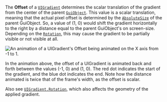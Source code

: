 The **Offset** of a [`UIGradient`](https://create.roblox.com/docs/reference/engine/classes/UIGradient) determines the scalar translation
of the gradient from the center of the parent [`GuiObject`](https://create.roblox.com/docs/reference/engine/classes/GuiObject). This
value is a scalar translation, meaning that the actual pixel offset is
determined by the [`AbsoluteSize`](https://create.roblox.com/docs/reference/engine/classes/GuiBase2d#AbsoluteSize) of the
parent GuiObject. So, a value of (1, 0) would shift the gradient
horizontally to the right by a distance equal to the parent GuiObject's on
screen-size. Depending on the [`Rotation`](https://create.roblox.com/docs/reference/engine/classes/UIGradient#Rotation), this
may cause the gradient to be partially visible or not visible at all.

![An animation of a UIGradient's Offset being animated on the X axis from -1 to 1.](https://prod.docsiteassets.roblox.com/assets/legacy/UIGradient.Offset.gif)

In the animation above, the offset of a UIGradient is animated back and
forth between the values (-1, 0) and (1, 0). The red dot indicates the
start of the gradient, and the blue dot indicates the end. Note how the
distance animated is twice that of the frame's width, as the offset is
scalar.

Also see [`UIGradient.Rotation`](https://create.roblox.com/docs/reference/engine/classes/UIGradient#Rotation), which also affects the geometry of
the applied gradient.